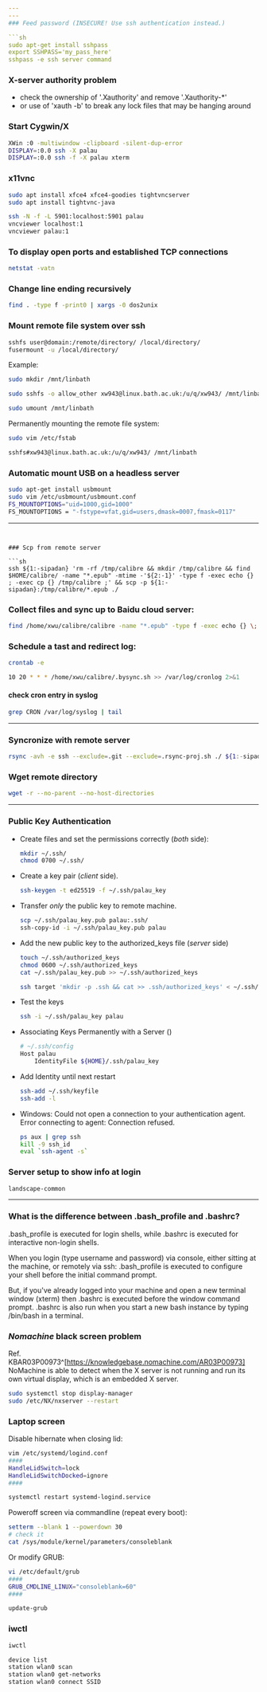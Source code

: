 ```yaml
---
---
### Feed password (INSECURE! Use ssh authentication instead.)

```sh
sudo apt-get install sshpass
export SSHPASS='my_pass_here'
sshpass -e ssh server command
```

### X-server authority problem

- check the ownership of '.Xauthority' and remove '.Xauthority-\*'
- or use of 'xauth -b' to break any lock files that may be hanging around

### Start Cygwin/X

```sh
XWin :0 -multiwindow -clipboard -silent-dup-error
DISPLAY=:0.0 ssh -X palau
DISPLAY=:0.0 ssh -f -X palau xterm
```

### x11vnc

```sh
sudo apt install xfce4 xfce4-goodies tightvncserver
sudo apt install tightvnc-java

ssh -N -f -L 5901:localhost:5901 palau
vncviewer localhost:1
vncviewer palau:1
```

### To display open ports and established TCP connections

```sh
netstat -vatn
```

### Change line ending recursively

```sh
find . -type f -print0 | xargs -0 dos2unix
```

### Mount remote file system over ssh

```sh
sshfs user@domain:/remote/directory/ /local/directory/
fusermount -u /local/directory/
```

Example:

```sh
sudo mkdir /mnt/linbath

sudo sshfs -o allow_other xw943@linux.bath.ac.uk:/u/q/xw943/ /mnt/linbath/

sudo umount /mnt/linbath
```

Permanently mounting the remote file system:

```sh
sudo vim /etc/fstab

sshfs#xw943@linux.bath.ac.uk:/u/q/xw943/ /mnt/linbath
```

### Automatic mount USB on a headless server

```sh
sudo apt-get install usbmount
sudo vim /etc/usbmount/usbmount.conf
FS_MOUNTOPTIONS="uid=1000,gid=1000"
FS_MOUNTOPTIONS = "-fstype=vfat,gid=users,dmask=0007,fmask=0117"
```

---
```


### Scp from remote server

```sh
ssh ${1:-sipadan} 'rm -rf /tmp/calibre && mkdir /tmp/calibre && find $HOME/calibre/ -name "*.epub" -mtime -'${2:-1}' -type f -exec echo {} ; -exec cp {} /tmp/calibre ;' && scp -p ${1:-sipadan}:/tmp/calibre/*.epub ./
```

### Collect files and sync up to Baidu cloud server:

```sh
find /home/xwu/calibre/calibre -name "*.epub" -type f -exec echo {} \; -exec mv {} /home/xwu/calibre/bysync \; && /home/xwu/anaconda2/bin/bypy -v syncup /home/xwu/calibre/bysync/ calibre/
```

### Schedule a tast and redirect log:

```sh
crontab -e

10 20 * * * /home/xwu/calibre/.bysync.sh >> /var/log/cronlog 2>&1
```

#### check cron entry in syslog

```sh
grep CRON /var/log/syslog | tail
```

---

### Syncronize with remote server

```sh
rsync -avh -e ssh --exclude=.git --exclude=.rsync-proj.sh ./ ${1:-sipadan}:projects/${PWD##*/}
```

### Wget remote directory

```sh
wget -r --no-parent --no-host-directories
```

---

### Public Key Authentication

- Create files and set the permissions correctly (*both* side):

    ```sh
    mkdir ~/.ssh/
    chmod 0700 ~/.ssh/
    ```

- Create a key pair (*client* side).

    ```sh
    ssh-keygen -t ed25519 -f ~/.ssh/palau_key
    ```

- Transfer *only* the public key to remote machine.

    ```sh
    scp ~/.ssh/palau_key.pub palau:.ssh/
    ssh-copy-id -i ~/.ssh/palau_key.pub palau
    ```

- Add the new public key to the authorized_keys file (*server* side)

    ```sh
    touch ~/.ssh/authorized_keys
    chmod 0600 ~/.ssh/authorized_keys
    cat ~/.ssh/palau_key.pub >> ~/.ssh/authorized_keys
    
    ssh target 'mkdir -p .ssh && cat >> .ssh/authorized_keys' < ~/.ssh/id_rsa.pub
    ```

- Test the keys

    ```sh
    ssh -i ~/.ssh/palau_key palau
    ```

- Associating Keys Permanently with a Server ()

    ```sh
    # ~/.ssh/config
    Host palau
    	IdentityFile ${HOME}/.ssh/palau_key
    ```

- Add Identity until next restart

    ```sh
    ssh-add ~/.ssh/keyfile
    ssh-add -l
    ```

- Windows: Could not open a connection to your authentication agent.
    Error connecting to agent: Connection refused.

    ```sh
    ps aux | grep ssh
    kill -9 ssh_id
    eval `ssh-agent -s`
    ```

### Server setup to show info at login

```sh
landscape-common
```

---

### What is the difference between .bash_profile and .bashrc?

.bash_profile is executed for login shells, while .bashrc is executed for interactive non-login shells.

When you login (type username and password) via console, either sitting at the machine, or remotely via ssh: .bash_profile is executed to configure your shell before the initial command prompt.

But, if you've already logged into your machine and open a new terminal window (xterm) then .bashrc is executed before the window command prompt. .bashrc is also run when you start a new bash instance by typing /bin/bash in a terminal.

### *Nomachine* black screen problem

Ref. KBAR03P00973^[https://knowledgebase.nomachine.com/AR03P00973]
NoMachine is able to detect when the X server is not running and run its own virtual display, which is an embedded X server.

```sh
sudo systemctl stop display-manager
sudo /etc/NX/nxserver --restart
```

### Laptop screen

Disable hibernate when closing lid:

```sh
vim /etc/systemd/logind.conf
####
HandleLidSwitch=lock
HandleLidSwitchDocked=ignore
####

systemctl restart systemd-logind.service
```

Poweroff screen via commandline (repeat every boot):

```sh
setterm --blank 1 --powerdown 30
# check it
cat /sys/module/kernel/parameters/consoleblank
```

Or modify GRUB:

```sh
vi /etc/default/grub
####
GRUB_CMDLINE_LINUX="consoleblank=60"
####

update-grub
```

### iwctl

```sh
iwctl

device list
station wlan0 scan
station wlan0 get-networks
station wlan0 connect SSID
```
